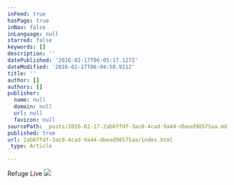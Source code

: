 ```yaml
---
inFeed: true
hasPage: true
inNav: false
inLanguage: null
starred: false
keywords: []
description: ''
datePublished: '2016-02-17T06:05:17.127Z'
dateModified: '2016-02-17T06:04:58.911Z'
title: ''
author: []
authors: []
publisher:
  name: null
  domain: null
  url: null
  favicon: null
sourcePath: _posts/2016-02-17-2ab6ffdf-3ac0-4cad-9a44-dbead98575aa.md
published: true
url: 2ab6ffdf-3ac0-4cad-9a44-dbead98575aa/index.html
_type: Article

---
```

Refuge Live
![](https://the-grid-user-content.s3-us-west-2.amazonaws.com/6f3c19d8-53bf-4668-b005-1ca8340e7f43.jpg)